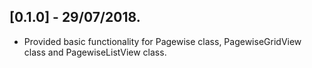 ## [0.1.0] - 29/07/2018.

* Provided basic functionality for Pagewise class, PagewiseGridView class and PagewiseListView class.

